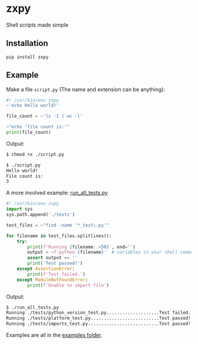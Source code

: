 # zxpy

Shell scripts made simple

## Installation

`pip install zxpy`

## Example

Make a file `script.py` (The name and extension can be anything):

```python
#! /usr/bin/env zxpy
~'echo Hello world!'

file_count = ~'ls -1 | wc -l'

~"echo 'file count is:'"
print(file_count)
```

Output:

```bash
$ chmod +x ./script.py

$ ./script.py
Hello world!
File count is:
3
```

A more involved example: [run_all_tests.py](./examples/run_all_tests.py)

```python
#! /usr/bin/env zxpy
import sys
sys.path.append('./tests')

test_files = ~"find -name '*_test\.py'"

for filename in test_files.splitlines():
    try:
        print(f'Running {filename:.<50}', end='')
        output = ~f'python {filename}'  # variables in your shell commands :D
        assert output == ''
        print('Test passed!')
    except AssertionError:
        print(f'Test failed.')
    except ModuleNotFoundError:
        print(f'Unable to import file')
```

Output:

```bash
$ ./run_all_tests.py
Running ./tests/python_version_test.py....................Test failed.
Running ./tests/platform_test.py..........................Test passed!
Running ./tests/imports_test.py...........................Test passed!
```

Examples are all in the [examples folder](./examples).
